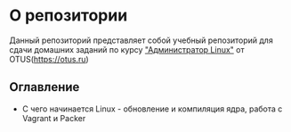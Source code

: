 # О репозитории

Данный репозиторий представляет собой учебный репозиторий для сдачи домашних заданий по курсу ["Администратор Linux"](https://otus.ru/lessons/linux/) от OTUS(https://otus.ru)

## Оглавление

* C чего начинается Linux - обновление и компиляция ядра, работа с Vagrant и Packer